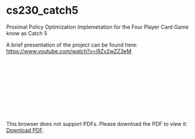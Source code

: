 # cs230_catch5
Proximal Policy Optimization Implemetation for the Four Player Card Game know as Catch 5

A brief presentation of the project can be found here:  https://www.youtube.com/watch?v=i9Zv2wZZ3eM


<object data="https://github.com/Zataomm/cs230_catch5/blob/master/cs230_poster_evyork.pdf" type="application/pdf" width="700px" height="700px">
    <embed src="https://github.com/Zataomm/cs230_catch5/blob/master/cs230_poster_evyork.pdf">
        <p>This browser does not support PDFs. Please download the PDF to view it: <a href="https://github.com/Zataomm/cs230_catch5/blob/master/cs230_poster_evyork.pdf">Download PDF</a>.</p>
    </embed>
</object>
